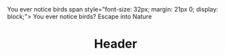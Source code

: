 <!DOCTYPE html>
<html lang="en US">
<head> You ever notice birds 
</head>
span style="font-size: 32px; margin: 21px 0; display: block;">
  You ever notice birds?

<body> Escape into Nature
    <header>
    <h1>Header</h1>
    </header>
<nav>
    